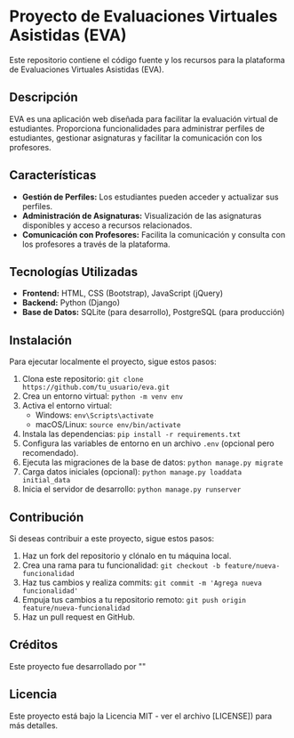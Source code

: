 # Proyecto de Evaluaciones Virtuales Asistidas (EVA)

Este repositorio contiene el código fuente y los recursos para la plataforma de Evaluaciones Virtuales Asistidas (EVA).

## Descripción

EVA es una aplicación web diseñada para facilitar la evaluación virtual de estudiantes. Proporciona funcionalidades para administrar perfiles de estudiantes, gestionar asignaturas y facilitar la comunicación con los profesores.

## Características

- **Gestión de Perfiles:** Los estudiantes pueden acceder y actualizar sus perfiles.
- **Administración de Asignaturas:** Visualización de las asignaturas disponibles y acceso a recursos relacionados.
- **Comunicación con Profesores:** Facilita la comunicación y consulta con los profesores a través de la plataforma.

## Tecnologías Utilizadas

- **Frontend:** HTML, CSS (Bootstrap), JavaScript (jQuery)
- **Backend:** Python (Django)
- **Base de Datos:** SQLite (para desarrollo), PostgreSQL (para producción)

## Instalación

Para ejecutar localmente el proyecto, sigue estos pasos:

1. Clona este repositorio: `git clone https://github.com/tu_usuario/eva.git`
2. Crea un entorno virtual: `python -m venv env`
3. Activa el entorno virtual:
   - Windows: `env\Scripts\activate`
   - macOS/Linux: `source env/bin/activate`
4. Instala las dependencias: `pip install -r requirements.txt`
5. Configura las variables de entorno en un archivo `.env` (opcional pero recomendado).
6. Ejecuta las migraciones de la base de datos: `python manage.py migrate`
7. Carga datos iniciales (opcional): `python manage.py loaddata initial_data`
8. Inicia el servidor de desarrollo: `python manage.py runserver`

## Contribución

Si deseas contribuir a este proyecto, sigue estos pasos:

1. Haz un fork del repositorio y clónalo en tu máquina local.
2. Crea una rama para tu funcionalidad: `git checkout -b feature/nueva-funcionalidad`
3. Haz tus cambios y realiza commits: `git commit -m 'Agrega nueva funcionalidad'`
4. Empuja tus cambios a tu repositorio remoto: `git push origin feature/nueva-funcionalidad`
5. Haz un pull request en GitHub.

## Créditos

Este proyecto fue desarrollado por ""

## Licencia

Este proyecto está bajo la Licencia MIT - ver el archivo [LICENSE]) para más detalles.

